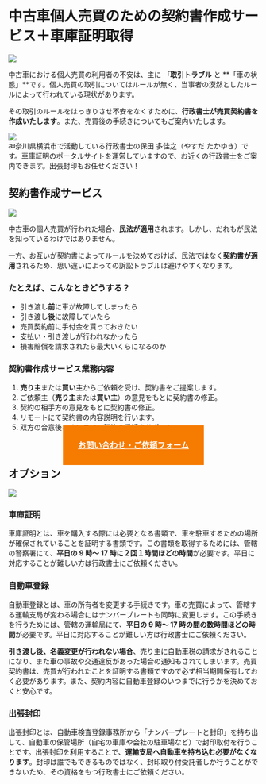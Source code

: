 # <i class="mdi mdi-handshake-outline" style="font-size:32px;color:#f67b01;position: relative;top: 6px;right: 4px;"></i>中古車個人売買のための契約書作成サービス＋車庫証明取得

<img loading="lazy" src="https://homepage.gsss.pro/wp-content/uploads/2023/08/1.png">

中古車における個人売買の利用者の不安は、主に **「取引トラブル** と **「車の状態」**です。個人売買の取引についてはルールが無く、当事者の漠然としたルールによって行われている現状があります。

その取引のルールをはっきりさせ不安をなくすために、**行政書士が売買契約書を作成いたします**。また、売買後の手続きについてもご案内いたします。

<div class="border">
<img loading="lazy" style="max-width: 300px;" src="https://homepage.gsss.pro/wp-content/uploads/2023/08/image-768x474.png">
<div>
神奈川県横浜市で活動している行政書士の保田 多佳之（やすだ たかゆき）です。車庫証明のポータルサイトを運営していますので、お近くの行政書士をご案内できます。出張封印もお任せください！
</div>
</div>

## 契約書作成サービス

<img loading="lazy" src="https://homepage.gsss.pro/wp-content/uploads/2023/08/ffc3bc2166e76f08cabb15fc618f9f28.png">

中古車の個人売買が行われた場合、**民法が適用**されます。しかし、だれもが民法を知っているわけではありません。

一方、お互いが契約書によってルールを決めておけば、民法ではなく**契約書が適用**されるため、思い違いによっての訴訟トラブルは避けやすくなります。

<div class="border">
<h3>たとえば、こんなときどうする？</h3>

- 引き渡し**前**に車が故障してしまったら
- 引き渡し**後**に故障していたら
- 売買契約前に手付金を貰っておきたい
- 支払い・引き渡しが行われなかったら
- 損害賠償を請求されたら最大いくらになるのか

</div>

### 契約書作成サービス業務内容

1. **売り主**または**買い主**からご依頼を受け、契約書をご提案します。
1. ご依頼主（**売り主**または**買い主**）の意見をもとに契約書の修正。
1. 契約の相手方の意見をもとに契約書の修正。
1. リモートにて契約書の内容説明を行います。
1. 双方の合意後、オンライン契約の手続きサポート。

<div style="text-align: center;">
<a href="#contact" class="search__action__content__primary v-btn v-btn--is-elevated v-btn--has-bg theme--light elevation-1 v-size--large" style="background-color:#f67b01;border-color:#f67b01;color: white;font-weight: bold;;padding: 30px;font-size: 16px;margin: 12px 0 20px;z-index: 100;">
<i class="mdi mdi-email-outline" style="font-size:32px;"></i>
お問い合わせ・ご依頼フォーム
</a>
</div>

## オプション

<img loading="lazy" src="https://homepage.gsss.pro/wp-content/uploads/2023/08/6.png">

### 車庫証明

車庫証明とは、車を購入する際には必要となる書類で、車を駐車するための場所が確保されていることを証明する書類です。この書類を取得するためには、管轄の警察署にて、**平日の 9 時～ 17 時に２回１時間ほどの時間**が必要です。平日に対応することが難しい方は行政書士にご依頼ください。

### 自動車登録

自動車登録とは、車の所有者を変更する手続きです。車の売買によって、管轄する運輸支局が変わる場合にはナンバープレートも同時に変更します。この手続きを行うためには、管轄の運輸局にて、**平日の 9 時～ 17 時の間の数時間ほどの時間**が必要です。平日に対応することが難しい方は行政書士にご依頼ください。

<div class="border">
<strong>引き渡し後、名義変更が行われない場合</strong>、売り主に自動車税の請求がされることになり、また車の事故や交通違反があった場合の通知もされてしまいます。売買契約書は、売買が行われたことを証明する書類ですので必ず相当期間保有しておく必要があります。また、契約内容に自動車登録のいつまでに行うかを決めておくと安心です。
</div>

### 出張封印

出張封印とは、自動車検査登録事務所から「ナンバープレートと封印」を持ち出して、自動車の保管場所（自宅の車庫や会社の駐車場など）で封印取付を行うことです。出張封印を利用することで、**運輸支局へ自動車を持ち込む必要がなくなります**。封印は誰でもできるものではなく、封印取り付受託者しか行うことができないため、その資格をもつ行政書士にご依頼ください。
